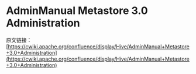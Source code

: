 # AdminManual Metastore 3.0 Administration

原文链接：[https://cwiki.apache.org/confluence/display/Hive/AdminManual+Metastore+3.0+Administration](https://cwiki.apache.org/confluence/display/Hive/AdminManual+Metastore+3.0+Administration)